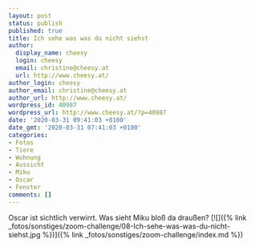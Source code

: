 ```yaml
---
layout: post
status: publish
published: true
title: Ich sehe was was du nicht siehst
author:
  display_name: cheesy
  login: cheesy
  email: christine@cheesy.at
  url: http://www.cheesy.at/
author_login: cheesy
author_email: christine@cheesy.at
author_url: http://www.cheesy.at/
wordpress_id: 40987
wordpress_url: http://www.cheesy.at/?p=40987
date: '2020-03-31 09:41:03 +0100'
date_gmt: '2020-03-31 07:41:03 +0100'
categories:
- Fotos
- Tiere
- Wohnung
- Aussicht
- Miku
- Oscar
- Fenster
comments: []
---
```

Oscar ist sichtlich verwirrt. Was sieht Miku bloß da draußen?
[![]({% link _fotos/sonstiges/zoom-challenge/08-Ich-sehe-was-was-du-nicht-siehst.jpg %})]({% link _fotos/sonstiges/zoom-challenge/index.md %})
